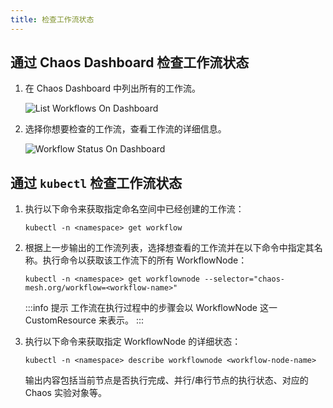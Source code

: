 ```yaml
---
title: 检查工作流状态
---
```


## 通过 Chaos Dashboard 检查工作流状态

1. 在 Chaos Dashboard 中列出所有的工作流。

   ![List Workflows On Dashboard](./img/list-workflow-on-dashboard.png)

2. 选择你想要检查的工作流，查看工作流的详细信息。

   ![Workflow Status On Dashboard](./img/workflow-status-on-dashboard.png)

## 通过 `kubectl` 检查工作流状态

1. 执行以下命令来获取指定命名空间中已经创建的工作流：

   ```shell
   kubectl -n <namespace> get workflow
   ```

2. 根据上一步输出的工作流列表，选择想查看的工作流并在以下命令中指定其名称。执行命令以获取该工作流下的所有 WorkflowNode：

   ```shell
   kubectl -n <namespace> get workflownode --selector="chaos-mesh.org/workflow=<workflow-name>"
   ```

   :::info 提示
   工作流在执行过程中的步骤会以 WorkflowNode 这一 CustomResource 来表示。
   :::

3. 执行以下命令来获取指定 WorkflowNode 的详细状态：

   ```shell
   kubectl -n <namespace> describe workflownode <workflow-node-name>
   ```

   输出内容包括当前节点是否执行完成、并行/串行节点的执行状态、对应的 Chaos 实验对象等。
